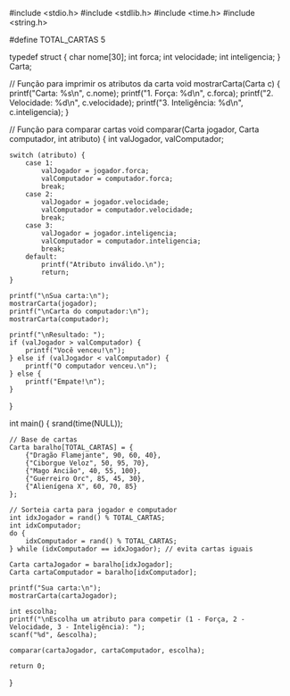 #include <stdio.h>
#include <stdlib.h>
#include <time.h>
#include <string.h>

#define TOTAL_CARTAS 5

typedef struct {
    char nome[30];
    int forca;
    int velocidade;
    int inteligencia;
} Carta;

// Função para imprimir os atributos da carta
void mostrarCarta(Carta c) {
    printf("Carta: %s\n", c.nome);
    printf("1. Força: %d\n", c.forca);
    printf("2. Velocidade: %d\n", c.velocidade);
    printf("3. Inteligência: %d\n", c.inteligencia);
}

// Função para comparar cartas
void comparar(Carta jogador, Carta computador, int atributo) {
    int valJogador, valComputador;

    switch (atributo) {
        case 1:
            valJogador = jogador.forca;
            valComputador = computador.forca;
            break;
        case 2:
            valJogador = jogador.velocidade;
            valComputador = computador.velocidade;
            break;
        case 3:
            valJogador = jogador.inteligencia;
            valComputador = computador.inteligencia;
            break;
        default:
            printf("Atributo inválido.\n");
            return;
    }

    printf("\nSua carta:\n");
    mostrarCarta(jogador);
    printf("\nCarta do computador:\n");
    mostrarCarta(computador);

    printf("\nResultado: ");
    if (valJogador > valComputador) {
        printf("Você venceu!\n");
    } else if (valJogador < valComputador) {
        printf("O computador venceu.\n");
    } else {
        printf("Empate!\n");
    }
}

int main() {
    srand(time(NULL));

    // Base de cartas
    Carta baralho[TOTAL_CARTAS] = {
        {"Dragão Flamejante", 90, 60, 40},
        {"Ciborgue Veloz", 50, 95, 70},
        {"Mago Ancião", 40, 55, 100},
        {"Guerreiro Orc", 85, 45, 30},
        {"Alienígena X", 60, 70, 85}
    };

    // Sorteia carta para jogador e computador
    int idxJogador = rand() % TOTAL_CARTAS;
    int idxComputador;
    do {
        idxComputador = rand() % TOTAL_CARTAS;
    } while (idxComputador == idxJogador); // evita cartas iguais

    Carta cartaJogador = baralho[idxJogador];
    Carta cartaComputador = baralho[idxComputador];

    printf("Sua carta:\n");
    mostrarCarta(cartaJogador);

    int escolha;
    printf("\nEscolha um atributo para competir (1 - Força, 2 - Velocidade, 3 - Inteligência): ");
    scanf("%d", &escolha);

    comparar(cartaJogador, cartaComputador, escolha);

    return 0;
}
